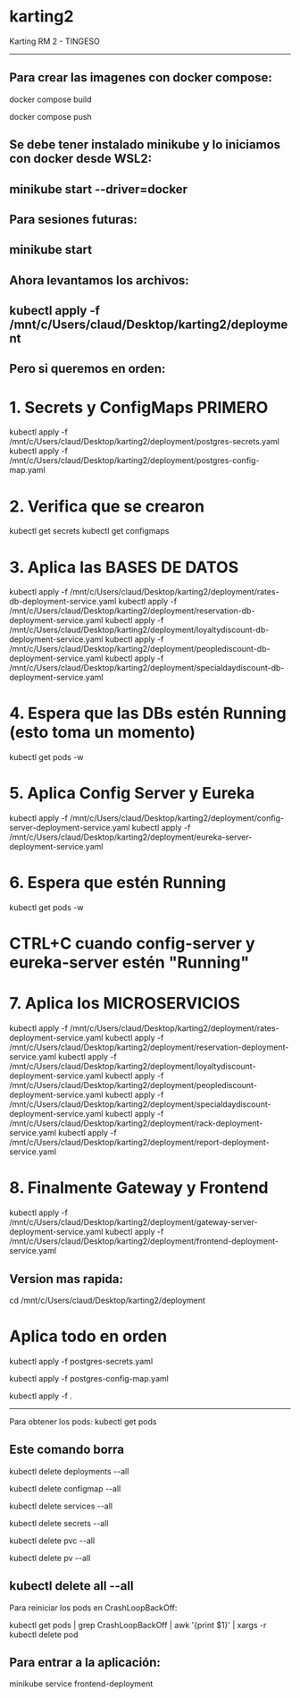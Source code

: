 # karting2
Karting RM 2 - TINGESO

---
Para crear las imagenes con docker compose:
---
docker compose build

docker compose push



Se debe tener instalado minikube y lo iniciamos con docker desde WSL2:
---
minikube start --driver=docker
---

Para sesiones futuras:
---
minikube start
---

Ahora levantamos los archivos:
---
kubectl apply -f /mnt/c/Users/claud/Desktop/karting2/deployment
---

Pero si queremos en orden:
---
# 1. Secrets y ConfigMaps PRIMERO
kubectl apply -f /mnt/c/Users/claud/Desktop/karting2/deployment/postgres-secrets.yaml
kubectl apply -f /mnt/c/Users/claud/Desktop/karting2/deployment/postgres-config-map.yaml

# 2. Verifica que se crearon
kubectl get secrets
kubectl get configmaps

# 3. Aplica las BASES DE DATOS
kubectl apply -f /mnt/c/Users/claud/Desktop/karting2/deployment/rates-db-deployment-service.yaml
kubectl apply -f /mnt/c/Users/claud/Desktop/karting2/deployment/reservation-db-deployment-service.yaml
kubectl apply -f /mnt/c/Users/claud/Desktop/karting2/deployment/loyaltydiscount-db-deployment-service.yaml
kubectl apply -f /mnt/c/Users/claud/Desktop/karting2/deployment/peoplediscount-db-deployment-service.yaml
kubectl apply -f /mnt/c/Users/claud/Desktop/karting2/deployment/specialdaydiscount-db-deployment-service.yaml

# 4. Espera que las DBs estén Running (esto toma un momento)
kubectl get pods -w

# 5. Aplica Config Server y Eureka
kubectl apply -f /mnt/c/Users/claud/Desktop/karting2/deployment/config-server-deployment-service.yaml
kubectl apply -f /mnt/c/Users/claud/Desktop/karting2/deployment/eureka-server-deployment-service.yaml

# 6. Espera que estén Running
kubectl get pods -w
# CTRL+C cuando config-server y eureka-server estén "Running"

# 7. Aplica los MICROSERVICIOS
kubectl apply -f /mnt/c/Users/claud/Desktop/karting2/deployment/rates-deployment-service.yaml
kubectl apply -f /mnt/c/Users/claud/Desktop/karting2/deployment/reservation-deployment-service.yaml
kubectl apply -f /mnt/c/Users/claud/Desktop/karting2/deployment/loyaltydiscount-deployment-service.yaml
kubectl apply -f /mnt/c/Users/claud/Desktop/karting2/deployment/peoplediscount-deployment-service.yaml
kubectl apply -f /mnt/c/Users/claud/Desktop/karting2/deployment/specialdaydiscount-deployment-service.yaml
kubectl apply -f /mnt/c/Users/claud/Desktop/karting2/deployment/rack-deployment-service.yaml
kubectl apply -f /mnt/c/Users/claud/Desktop/karting2/deployment/report-deployment-service.yaml

# 8. Finalmente Gateway y Frontend
kubectl apply -f /mnt/c/Users/claud/Desktop/karting2/deployment/gateway-server-deployment-service.yaml
kubectl apply -f /mnt/c/Users/claud/Desktop/karting2/deployment/frontend-deployment-service.yaml


## Version mas rapida:
cd /mnt/c/Users/claud/Desktop/karting2/deployment

# Aplica todo en orden
kubectl apply -f postgres-secrets.yaml

kubectl apply -f postgres-config-map.yaml

kubectl apply -f .

---

Para obtener los pods:
kubectl get pods

Este comando borra
---
kubectl delete deployments --all

kubectl delete configmap --all

kubectl delete services --all

kubectl delete secrets --all

kubectl delete pvc --all

kubectl delete pv --all

kubectl delete all --all
---
Para reiniciar los pods en CrashLoopBackOff:

kubectl get pods | grep CrashLoopBackOff | awk '{print $1}' | xargs -r kubectl delete pod



Para entrar a la aplicación:
---
minikube service frontend-deployment
